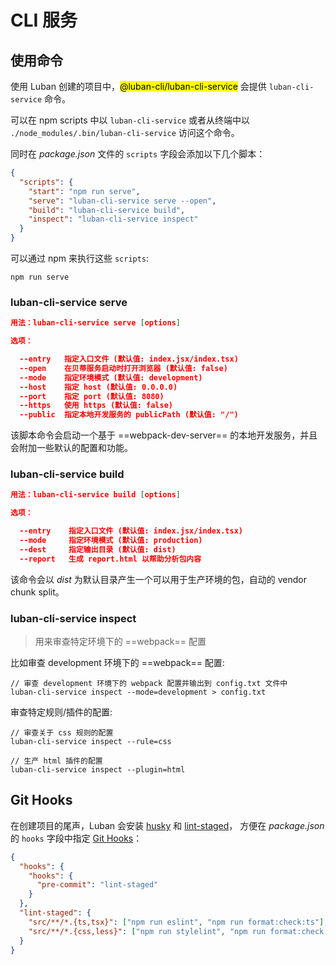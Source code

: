 # CLI 服务

## 使用命令

使用 Luban 创建的项目中，<mark>@luban-cli/luban-cli-service</mark> 会提供 `luban-cli-service` 命令。

可以在 npm scripts 中以 `luban-cli-service` 或者从终端中以 `./node_modules/.bin/luban-cli-service` 访问这个命令。

同时在 *package.json* 文件的 `scripts` 字段会添加以下几个脚本：

```json
{
  "scripts": {
    "start": "npm run serve",
    "serve": "luban-cli-service serve --open",
    "build": "luban-cli-service build",
    "inspect": "luban-cli-service inspect"
  }
}
```

可以通过 npm 来执行这些 `scripts`:

```shell
npm run serve
```

### luban-cli-service serve

```json
用法：luban-cli-service serve [options]

选项：

  --entry   指定入口文件 (默认值: index.jsx/index.tsx)
  --open    在贝蒂服务启动时打开浏览器 (默认值: false)
  --mode    指定环境模式 (默认值: development)
  --host    指定 host (默认值: 0.0.0.0)
  --port    指定 port (默认值: 8080)
  --https   使用 https (默认值: false)
  --public  指定本地开发服务的 publicPath (默认值: "/")
```

该脚本命令会启动一个基于 ==webpack-dev-server== 的本地开发服务，并且会附加一些默认的配置和功能。

### luban-cli-service build

```json
用法：luban-cli-service build [options]

选项：

  --entry    指定入口文件 (默认值: index.jsx/index.tsx)
  --mode     指定环境模式 (默认值: production)
  --dest     指定输出目录 (默认值: dist)
  --report   生成 report.html 以帮助分析包内容
```

该命令会以 _dist_ 为默认目录产生一个可以用于生产环境的包，自动的 vendor chunk split。

### luban-cli-service inspect

> 用来审查特定环境下的 ==webpack== 配置

比如审查 development 环境下的 ==webpack== 配置:

```shell
// 审查 development 环境下的 webpack 配置并输出到 config.txt 文件中
luban-cli-service inspect --mode=development > config.txt
```

审查特定规则/插件的配置:

```shell
// 审查关于 css 规则的配置
luban-cli-service inspect --rule=css

// 生产 html 插件的配置
luban-cli-service inspect --plugin=html
```

## Git Hooks
在创建项目的尾声，Luban 会安装 [husky](https://github.com/typicode/husky) 和 [lint-staged](https://github.com/okonet/lint-staged)，
方便在 *package.json* 的 `hooks` 字段中指定 [Git Hooks](https://git-scm.com/book/en/v2/Customizing-Git-Git-Hooks)：

```json
{
  "hooks": {
    "hooks": {
      "pre-commit": "lint-staged"
    }
  },
  "lint-staged": {
    "src/**/*.{ts,tsx}": ["npm run eslint", "npm run format:check:ts"],
    "src/**/*.{css,less}": ["npm run stylelint", "npm run format:check:style"]
  }
}
```
